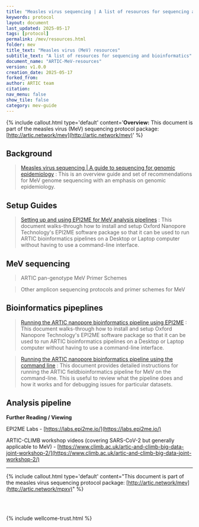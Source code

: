 ```yaml
---
title: "Measles virus sequencing | A list of resources for sequencing and bioinformatics"
keywords: protocol
layout: document
last_updated: 2025-05-17
tags: [protocol] 
permalink: /mev/resources.html
folder: mev
title_text: "Measles virus (MeV) resources"
subtitle_text: "A list of resources for sequencing and bioinformatics"
document_name: "ARTIC-MeV-resources"
version: v1.0.0
creation_date: 2025-05-17
forked_from: 
author: ARTIC team
citation: 
nav_menu: false
show_tile: false
category: mev-guide
---
```


{% include callout.html
type='default'
content='**Overview:** This document is part of the measles virus (MeV) sequencing protocol package: [http://artic.network/mev](http://artic.network/mev)'
%}

## Background

> [Measles virus sequencing | A guide to sequencing for genomic epidemiology](/mpxv/artic-mpxv-guide)
: This is an overview guide and set of recommendations for MeV genome sequencing with an emphasis on genomic epidemiology. 

## Setup Guides

> [Setting up and using EPI2ME for MeV analysis pipelines](/mpxv/mpxv-epi2me-setup.html) 
: This document walks-through how to install and setup Oxford Nanopore Technology's EPI2ME software package so that it can be used to run ARTIC bioinformatics pipelines on a Desktop or Laptop computer without having to use a command-line interface.

## MeV sequencing

> ARTIC pan-genotype MeV Primer Schemes

[//]: # (: 2500 bp primer scheme [Clade-I reference]&#40;https://labs.primalscheme.com/detail/artic-inrb-mpox/2500/v1.0.0-cladeia/?q=mpox&#41;, [Clade II reference]&#40;https://labs.primalscheme.com/detail/artic-inrb-mpox/2500/v1.0.0-cladeib/?q=mpox&#41;, [PCR amplification protocol for 2500 bp]&#40;/_resources/mpxv/mpxv-multiplex-pcr-protocol-2500.docx&#41;)

[//]: # (: 400 bp primer scheme [Clade-I reference]&#40;https://labs.primalscheme.com/detail/artic-inrb-mpox/400/v1.0.0-cladeia/?q=mpox&#41;, [Clade II reference]&#40;https://labs.primalscheme.com/detail/artic-inrb-mpox/400/v1.0.0-cladeib/?q=mpox&#41;, [PCR amplification protocol for 400 bp]&#40;/_resources/mpxv/mpxv-multiplex-pcr-protocol-400.docx&#41;)

> Other amplicon sequencing protocols and primer schemes for MeV

## Bioinformatics pipeplines
        
> [Running the ARTIC nanopore bioinformatics pipeline using EPI2ME](/mev/mev-ont-epi2me-sop.html)
: This document walks-through how to install and setup Oxford Nanopore Technology's EPI2ME software package so that it can be used to run ARTIC bioinformatics pipelines on a Desktop or Laptop computer without having to use a command-line interface.

[//]: # (> [Running a bioinformatics pipeline for Illumina data using EPI2ME]&#40;/mev/mev-illumina-epi2me-sop.html&#41;)

[//]: # (: This document walks-through how to install and setup Oxford Nanopore Technology's EPI2ME software package so that it can be used to run ARTIC bioinformatics pipelines on a Desktop or Laptop computer without having to use a command-line interface.)

> [Running the ARTIC nanopore bioinformatics pipeline using the command line](/mev/mev-bioinformatics-sop.html)
: This document provides detailed instructions for running the ARTIC fieldbioinformatics pipeline for MeV on the command-line. This is useful to review what the pipeline does and how it works and for debugging issues for particular datasets. 

## Analysis pipeline

[//]: # (> [Running the Squirrel MPXV alignment and phylogenetics pipeline using EPI2ME]&#40;/mpxv/mpxv-phylogenetics-epi2me-sop.html&#41;)

[//]: # (: This document walks-through how to install and setup Oxford Nanopore Technology's EPI2ME software package so that it can be used to run ARTIC bioinformatics pipelines on a Desktop or Laptop computer without having to use a command-line interface.)

**Further Reading / Viewing**

EPI2ME Labs \- [https://labs.epi2me.io/](https://labs.epi2me.io/)

ARTIC-CLIMB workshop videos (covering SARS-CoV-2 but generally applicable to MeV) \- [https://www.climb.ac.uk/artic-and-climb-big-data-joint-workshop-2/](https://www.climb.ac.uk/artic-and-climb-big-data-joint-workshop-2/)

 ---

{% include callout.html
type='default'
content="This document is part of the measles virus sequencing protocol package: [http://artic.network/mev](http://artic.network/mpxv)"
%}

<br /><br />

{% include wellcome-trust.html %}
<br />

<div class="pagebreak"> </div>

